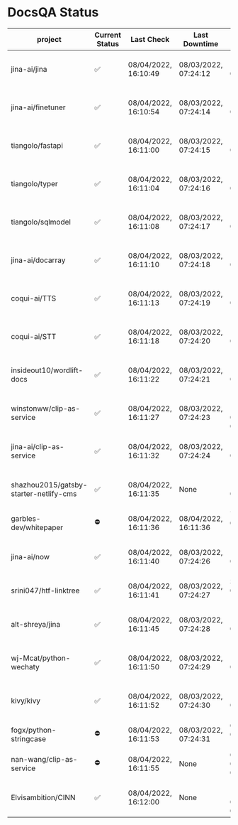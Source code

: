# DocsQA Status

|               project                |Current Status|     Last Check     |   Last Downtime    |              % Uptime              |
|--------------------------------------|--------------|--------------------|--------------------|------------------------------------|
|jina-ai/jina                          |✅            |08/04/2022, 16:10:49|08/03/2022, 07:24:12|11.411 (since 07/29/2022, 16:38:18) |
|jina-ai/finetuner                     |✅            |08/04/2022, 16:10:54|08/03/2022, 07:24:14|11.422 (since 07/29/2022, 16:38:18) |
|tiangolo/fastapi                      |✅            |08/04/2022, 16:11:00|08/03/2022, 07:24:15|11.437 (since 07/29/2022, 16:38:18) |
|tiangolo/typer                        |✅            |08/04/2022, 16:11:04|08/03/2022, 07:24:16|11.443 (since 07/29/2022, 16:38:18) |
|tiangolo/sqlmodel                     |✅            |08/04/2022, 16:11:08|08/03/2022, 07:24:17|11.451 (since 07/29/2022, 16:38:18) |
|jina-ai/docarray                      |✅            |08/04/2022, 16:11:10|08/03/2022, 07:24:18|11.453 (since 07/29/2022, 16:38:18) |
|coqui-ai/TTS                          |✅            |08/04/2022, 16:11:13|08/03/2022, 07:24:19|11.459 (since 07/29/2022, 16:38:18) |
|coqui-ai/STT                          |✅            |08/04/2022, 16:11:18|08/03/2022, 07:24:20|11.467 (since 07/29/2022, 16:38:18) |
|insideout10/wordlift-docs             |✅            |08/04/2022, 16:11:22|08/03/2022, 07:24:21|11.474 (since 07/29/2022, 16:38:18) |
|winstonww/clip-as-service             |✅            |08/04/2022, 16:11:27|08/03/2022, 07:24:23|123.331 (since 08/01/2022, 02:40:51)|
|jina-ai/clip-as-service               |✅            |08/04/2022, 16:11:32|08/03/2022, 07:24:24|11.492 (since 07/29/2022, 16:38:18) |
|shazhou2015/gatsby-starter-netlify-cms|✅            |08/04/2022, 16:11:35|None                |100.000 (since 08/03/2022, 10:30:18)|
|garbles-dev/whitepaper                |⛔️           |08/04/2022, 16:11:36|08/04/2022, 16:11:36|7.224 (since 07/29/2022, 16:38:18)  |
|jina-ai/now                           |✅            |08/04/2022, 16:11:40|08/03/2022, 07:24:26|11.505 (since 07/29/2022, 16:38:18) |
|srini047/htf-linktree                 |✅            |08/04/2022, 16:11:41|08/03/2022, 07:24:27|3.952 (since 07/31/2022, 18:29:28)  |
|alt-shreya/jina                       |✅            |08/04/2022, 16:11:45|08/03/2022, 07:24:28|11.513 (since 07/29/2022, 16:38:18) |
|wj-Mcat/python-wechaty                |✅            |08/04/2022, 16:11:50|08/03/2022, 07:24:29|11.522 (since 07/29/2022, 16:38:18) |
|kivy/kivy                             |✅            |08/04/2022, 16:11:52|08/03/2022, 07:24:30|11.524 (since 07/29/2022, 16:38:18) |
|fogx/python-stringcase                |⛔️           |08/04/2022, 16:11:53|08/03/2022, 07:24:31|0.000 (since 08/01/2022, 12:54:44)  |
|nan-wang/clip-as-service              |⛔️           |08/04/2022, 16:11:55|None                |0.000 (since 08/04/2022, 05:17:56)  |
|Elvisambition/CINN                    |✅            |08/04/2022, 16:12:00|None                |100.000 (since 08/04/2022, 07:09:50)|
